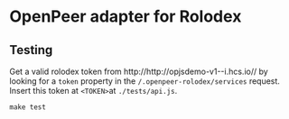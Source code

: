 OpenPeer adapter for Rolodex
============================

Testing
-------

Get a valid rolodex token from http://http://opjsdemo-v1-<BRANCH>-i.hcs.io// by looking for a `token` property in the `/.openpeer-rolodex/services` request.
Insert this token at `<TOKEN>`at `./tests/api.js`.

    make test
